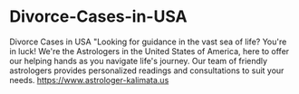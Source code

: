 # Divorce-Cases-in-USA
Divorce Cases in USA "Looking for guidance in the vast sea of life? You're in luck! We're the Astrologers in the United States of America, here to offer our helping hands as you navigate life's journey.  Our team of friendly astrologers provides personalized readings and consultations to suit your needs. https://www.astrologer-kalimata.us

